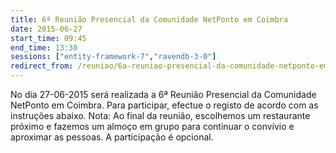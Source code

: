 ```yaml
---
title: 6ª Reunião Presencial da Comunidade NetPonto em Coimbra
date: 2015-06-27
start_time: 09:45
end_time: 13:30
sessions: ["entity-framework-7","ravendb-3-0"]
redirect_from: /reuniao/6a-reuniao-presencial-da-comunidade-netponto-em-coimbra/
---
```

No dia 27-06-2015 será realizada a 6ª Reunião Presencial da Comunidade NetPonto em Coimbra. Para participar, efectue o registo de acordo com as instruções abaixo.
Nota: Ao final da reunião, escolhemos um restaurante próximo e fazemos um almoço em grupo para continuar o convívio e aproximar as pessoas. A participação é opcional.